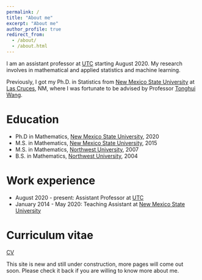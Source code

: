 ```yaml
---
permalink: /
title: "About me"
excerpt: "About me"
author_profile: true
redirect_from: 
  - /about/
  - /about.html
---
```


I am an assistant professor at  [UTC](https://www.utc.edu/) starting August 2020. My research involves in mathematical and applied statistics and machine learning.

Previously, I got my Ph.D. in Statistics from  [New Mexico State University](https://www.nmsu.edu/) at [Las Cruces](https://www.las-cruces.org/), NM, where I was fortunate to be advised by Professor  [Tonghui Wang](https://math.nmsu.edu/tenure-track-faculty/name/tonghui-tony-wang/). 


Education
======


* Ph.D in Mathematics, [New Mexico State University](www.nmsu.edu), 2020
* M.S. in Mathematics, [New Mexico State University](www.nmsu.edu), 2015
* M.S. in Mathematics, [Northwest University](www.nwu.edu.cn), 2007
* B.S. in Mathematics, [Northwest University](www.nwu.edu.cn), 2004

Work experience
======
* August 2020 - present: Assistant Professor at [UTC](www.utc.edu) 
* January 2014 - May 2020: Teaching Assistant at [ New Mexico State University](www.nmsu.edu)
  



  
Curriculum vitae
======
[CV](https://ziwei-utc.github.io/files/ziweiCV.pdf)


This site is new and still under construction, more pages will come out soon. Please check it back if you are willing to know more about me.


